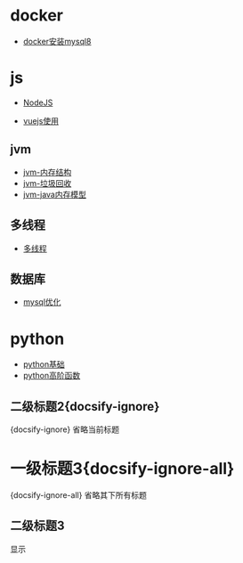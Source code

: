 
# docker

- [docker安装mysql8](/docker/docker安装mysql8.md)

# js

- [NodeJS](/js/NodeJS.md)

- [vuejs使用](/js/vuejs.md)

## jvm

- [jvm-内存结构](/jvm/jvm-内存结构.md)
- [jvm-垃圾回收](/jvm/jvm-垃圾回收.md)
- [jvm-java内存模型](/jvm/jvm-java内存模型.md)
## 多线程

- [多线程](/多线程/多线程.md)

## 数据库

- [mysql优化](/数据库/mysql优化.md)

# python

- [python基础](/python/python.md)
- [python高阶函数](/python/python高阶函数.md)




## 二级标题2{docsify-ignore}

{docsify-ignore} 省略当前标题

# 一级标题3{docsify-ignore-all}

{docsify-ignore-all} 省略其下所有标题

## 二级标题3

显示
